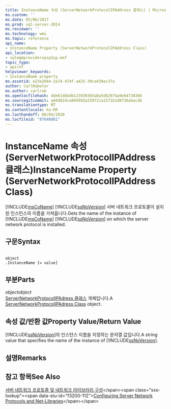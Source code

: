 ```yaml
---
title: InstanceName 속성 (ServerNetworkProtocolIPAddress 클래스) | Microsoft Docs
ms.custom: ''
ms.date: 03/06/2017
ms.prod: sql-server-2014
ms.reviewer: ''
ms.technology: wmi
ms.topic: reference
api_name:
- InstanceName Property (ServerNetworkProtocolIPAddress Class)
api_location:
- sqlmgmproviderxpsp2up.mof
topic_type:
- apiref
helpviewer_keywords:
- InstanceName property
ms.assetid: e23e2b64-2a74-474f-a425-39ca439ac37a
author: CarlRabeler
ms.author: carlrab
ms.openlocfilehash: 4de61dbbdb123930365a0a5d62974a9e84738386
ms.sourcegitcommit: ad4d92dce894592a259721a1571b1d8736abacdb
ms.translationtype: MT
ms.contentlocale: ko-KR
ms.lasthandoff: 08/04/2020
ms.locfileid: "87648881"
---
```

# <a name="instancename-property-servernetworkprotocolipaddress-class"></a><span data-ttu-id="f3200-102">InstanceName 속성(ServerNetworkProtocolIPAddress 클래스)</span><span class="sxs-lookup"><span data-stu-id="f3200-102">InstanceName Property (ServerNetworkProtocolIPAddress Class)</span></span>
  <span data-ttu-id="f3200-103">[!INCLUDE[msCoName](../../../includes/msconame-md.md)] [!INCLUDE[ssNoVersion](../../../includes/ssnoversion-md.md)] 서버 네트워크 프로토콜이 설치 된 인스턴스의 이름을 가져옵니다.</span><span class="sxs-lookup"><span data-stu-id="f3200-103">Gets the name of the instance of [!INCLUDE[msCoName](../../../includes/msconame-md.md)] [!INCLUDE[ssNoVersion](../../../includes/ssnoversion-md.md)] on which the server network protocol is installed.</span></span>  
  
## <a name="syntax"></a><span data-ttu-id="f3200-104">구문</span><span class="sxs-lookup"><span data-stu-id="f3200-104">Syntax</span></span>  
  
```  
  
object  
.InstanceName [= value]  
```  
  
## <a name="parts"></a><span data-ttu-id="f3200-105">부분</span><span class="sxs-lookup"><span data-stu-id="f3200-105">Parts</span></span>  
 <span data-ttu-id="f3200-106">*object*</span><span class="sxs-lookup"><span data-stu-id="f3200-106">*object*</span></span>  
 <span data-ttu-id="f3200-107">[ServerNetworkProtocolIPAdress 클래스](servernetworkprotocolipaddress-class.md) 개체입니다.</span><span class="sxs-lookup"><span data-stu-id="f3200-107">A [ServerNetworkProtocolIPAdress Class](servernetworkprotocolipaddress-class.md) object.</span></span>  
  
## <a name="property-valuereturn-value"></a><span data-ttu-id="f3200-108">속성 값/반환 값</span><span class="sxs-lookup"><span data-stu-id="f3200-108">Property Value/Return Value</span></span>  
 <span data-ttu-id="f3200-109">[!INCLUDE[ssNoVersion](../../../includes/ssnoversion-md.md)]의 인스턴스 이름을 지정하는 문자열 값입니다.</span><span class="sxs-lookup"><span data-stu-id="f3200-109">A string value that specifies the name of the instance of [!INCLUDE[ssNoVersion](../../../includes/ssnoversion-md.md)].</span></span>  
  
## <a name="remarks"></a><span data-ttu-id="f3200-110">설명</span><span class="sxs-lookup"><span data-stu-id="f3200-110">Remarks</span></span>  
  
## <a name="see-also"></a><span data-ttu-id="f3200-111">참고 항목</span><span class="sxs-lookup"><span data-stu-id="f3200-111">See Also</span></span>  
 <span data-ttu-id="f3200-112">[서버 네트워크 프로토콜 및 네트워크 라이브러리 구성](https://msdn.microsoft.com/library/ms177485\(v=sql.100\).aspx)</span><span class="sxs-lookup"><span data-stu-id="f3200-112">[Configuring Server Network Protocols and Net-Libraries](https://msdn.microsoft.com/library/ms177485\(v=sql.100\).aspx)</span></span>  
  
  
